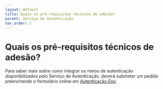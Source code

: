 ```yaml
---
layout: default
title: Quais os pré-requisitos técnicos de adesão?
parent: Serviço de Autenticação
nav_order: 1
---
```


# Quais os pré-requisitos técnicos de adesão?

Para saber mais sobre como integrar os meios de autenticação disponibilizados pelo Serviço de Autenticação, deverá submeter um pedido preenchendo o formulário online em [Autenticação.Gov](https://www.autenticacao.gov.pt/web/guest/integracao-entidade).
